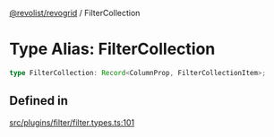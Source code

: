 [@revolist/revogrid](README.md) / FilterCollection

# Type Alias: FilterCollection

```ts
type FilterCollection: Record<ColumnProp, FilterCollectionItem>;
```

## Defined in

[src/plugins/filter/filter.types.ts:101](https://github.com/revolist/revogrid/blob/3cf03d1039e53d8581c1791130c13324e129dd40/src/plugins/filter/filter.types.ts#L101)
